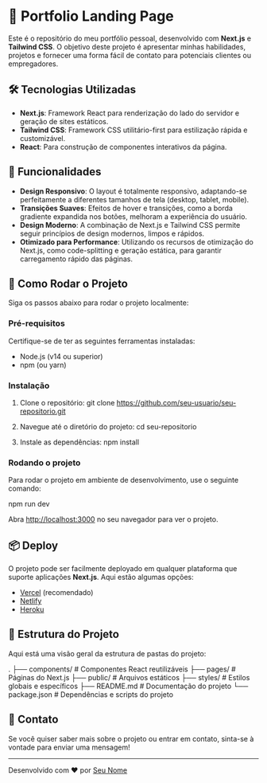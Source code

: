 # 🚀 Portfolio Landing Page

Este é o repositório do meu portfólio pessoal, desenvolvido com **Next.js** e **Tailwind CSS**. O objetivo deste projeto é apresentar minhas habilidades, projetos e fornecer uma forma fácil de contato para potenciais clientes ou empregadores.

## 🛠️ Tecnologias Utilizadas

- **Next.js**: Framework React para renderização do lado do servidor e geração de sites estáticos.
- **Tailwind CSS**: Framework CSS utilitário-first para estilização rápida e customizável.
- **React**: Para construção de componentes interativos da página.

## 🌟 Funcionalidades

- **Design Responsivo**: O layout é totalmente responsivo, adaptando-se perfeitamente a diferentes tamanhos de tela (desktop, tablet, mobile).
- **Transições Suaves**: Efeitos de hover e transições, como a borda gradiente expandida nos botões, melhoram a experiência do usuário.
- **Design Moderno**: A combinação de Next.js e Tailwind CSS permite seguir princípios de design modernos, limpos e rápidos.
- **Otimizado para Performance**: Utilizando os recursos de otimização do Next.js, como code-splitting e geração estática, para garantir carregamento rápido das páginas.

## 🚀 Como Rodar o Projeto

Siga os passos abaixo para rodar o projeto localmente:

### Pré-requisitos

Certifique-se de ter as seguintes ferramentas instaladas:

- Node.js (v14 ou superior)
- npm (ou yarn)

### Instalação

1. Clone o repositório:
   git clone https://github.com/seu-usuario/seu-repositorio.git

2. Navegue até o diretório do projeto:
   cd seu-repositorio

3. Instale as dependências:
   npm install

### Rodando o projeto

Para rodar o projeto em ambiente de desenvolvimento, use o seguinte comando:

   npm run dev

Abra [http://localhost:3000](http://localhost:3000) no seu navegador para ver o projeto.

## 📦 Deploy

O projeto pode ser facilmente deployado em qualquer plataforma que suporte aplicações **Next.js**. Aqui estão algumas opções:

- [Vercel](https://vercel.com/) (recomendado)
- [Netlify](https://www.netlify.com/)
- [Heroku](https://www.heroku.com/)

## 📂 Estrutura do Projeto

Aqui está uma visão geral da estrutura de pastas do projeto:

.
├── components/        # Componentes React reutilizáveis
├── pages/             # Páginas do Next.js
├── public/            # Arquivos estáticos
├── styles/            # Estilos globais e específicos
├── README.md          # Documentação do projeto
└── package.json       # Dependências e scripts do projeto

## 📧 Contato

Se você quiser saber mais sobre o projeto ou entrar em contato, sinta-se à vontade para enviar uma mensagem!

---
Desenvolvido com ❤️ por [Seu Nome](https://seuwebsite.com)
